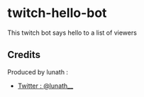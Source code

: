 # twitch-hello-bot
This twitch bot says hello to a list of viewers

## Credits
Produced by lunath :
- [Twitter : @lunath__](https://twitter.com/lunath__)

